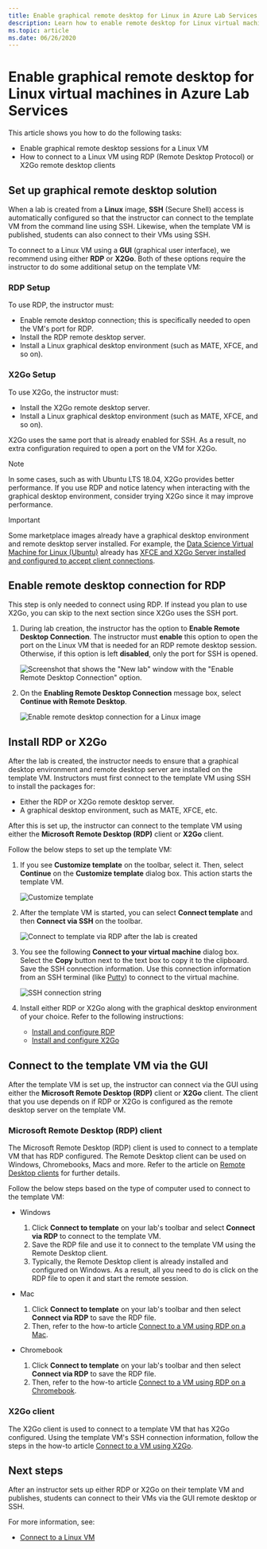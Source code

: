```yaml
---
title: Enable graphical remote desktop for Linux in Azure Lab Services | Microsoft Docs
description: Learn how to enable remote desktop for Linux virtual machines in a lab in Azure Lab Services.  
ms.topic: article
ms.date: 06/26/2020
---
```


# Enable graphical remote desktop for Linux virtual machines in Azure Lab Services
This article shows you how to do the following tasks:

- Enable graphical remote desktop sessions for a Linux VM
- How to connect to a Linux VM using RDP (Remote Desktop Protocol) or X2Go remote desktop clients

## Set up graphical remote desktop solution
When a lab is created from a **Linux** image, **SSH** (Secure Shell) access is automatically configured so that the instructor can connect to the template VM from the command line using SSH.  Likewise, when the template VM is published, students can also connect to their VMs using SSH.

To connect to a Linux VM using a **GUI** (graphical user interface), we recommend using either **RDP** or **X2Go**.  Both of these options require the instructor to do some additional setup on the template VM:

### RDP Setup
To use RDP, the instructor must:
  - Enable remote desktop connection; this is specifically needed to open the VM's port for RDP.
  - Install the RDP remote desktop server.
  - Install a Linux graphical desktop environment (such as MATE, XFCE, and so on).

### X2Go Setup
To use X2Go, the instructor must:
- Install the X2Go remote desktop server.
- Install a Linux graphical desktop environment (such as MATE, XFCE, and so on).

X2Go uses the same port that is already enabled for SSH.  As a result, no extra configuration required to open a port on the VM for X2Go.

> [!NOTE]
> In some cases, such as with Ubuntu LTS 18.04, X2Go provides better performance.  If you use RDP and notice latency when interacting with the graphical desktop environment, consider trying X2Go since it may improve performance.

> [!IMPORTANT]
>  Some marketplace images already have a graphical desktop environment and remote desktop server installed.  For example, the [Data Science Virtual Machine for Linux (Ubuntu)](https://azuremarketplace.microsoft.com/marketplace/apps/microsoft-dsvm.ubuntu-1804) already has [XFCE and X2Go Server installed and configured to accept client connections](https://docs.microsoft.com/azure/machine-learning/data-science-virtual-machine/dsvm-ubuntu-intro#x2go).

## Enable remote desktop connection for RDP

This step is only needed to connect using RDP.  If instead you plan to use X2Go, you can skip to the next section since X2Go uses the SSH port.

1.  During lab creation, the instructor has the option to **Enable Remote Desktop Connection**.  The instructor must **enable** this option to open the port on the Linux VM that is needed for an RDP remote desktop session.  Otherwise, if this option is left **disabled**, only the port for SSH is opened.
  
    ![Screenshot that shows the "New lab" window with the "Enable Remote Desktop Connection" option.](./media/how-to-enable-remote-desktop-linux/enable-rdp-option.png)

2. On the **Enabling Remote Desktop Connection** message box, select **Continue with Remote Desktop**. 

    ![Enable remote desktop connection for a Linux image](./media/how-to-enable-remote-desktop-linux/enabling-remote-desktop-connection-dialog.png)

## Install RDP or X2Go

After the lab is created, the instructor needs to ensure that a graphical desktop environment and remote desktop server are installed on the template VM.  Instructors must first connect to the template VM using SSH to install the packages for:
- Either the RDP or X2Go remote desktop server.
- A graphical desktop environment, such as MATE, XFCE, etc.

After this is set up, the instructor can connect to the template VM using either the **Microsoft Remote Desktop (RDP)** client or **X2Go** client.

Follow the below steps to set up the template VM:

1. If you see **Customize template** on the toolbar, select it. Then, select **Continue** on the **Customize template** dialog box. This action starts the template VM.  

    ![Customize template](./media/how-to-enable-remote-desktop-linux/customize-template.png)
1. After the template VM is started, you can select **Connect template** and then **Connect via SSH** on the toolbar. 

    ![Connect to template via RDP after the lab is created](./media/how-to-enable-remote-desktop-linux/rdp-after-lab-creation.png) 
1. You see the following **Connect to your virtual machine** dialog box. Select the **Copy** button next to the text box to copy it to the clipboard. Save the SSH connection information. Use this connection information from an SSH terminal (like [Putty](https://www.putty.org/)) to connect to the virtual machine.
 
    ![SSH connection string](./media/how-to-enable-remote-desktop-linux/ssh-connection-string.png)

4. Install either RDP or X2Go along with the graphical desktop environment of your choice.  Refer to the following instructions:
    - [Install and configure RDP](https://docs.microsoft.com/azure/virtual-machines/linux/use-remote-desktop)
    - [Install and configure X2Go](https://github.com/Azure/azure-devtestlab/tree/master/samples/ClassroomLabs/Scripts/X2GoRemoteDesktop)

## Connect to the template VM via the GUI

After the template VM is set up, the instructor can connect via the GUI using either the **Microsoft Remote Desktop (RDP)** client or **X2Go** client.  The client that you use depends on if RDP or X2Go is configured as the remote desktop server on the template VM.  

### Microsoft Remote Desktop (RDP) client

The Microsoft Remote Desktop (RDP) client is used to connect to a template VM that has RDP configured.  The Remote Desktop client can be used on Windows, Chromebooks, Macs and more.  Refer to the article on [Remote Desktop clients](https://docs.microsoft.com/windows-server/remote/remote-desktop-services/clients/remote-desktop-clients) for further details.

Follow the below steps based on the type of computer used to connect to the template VM:

- Windows
  1. Click **Connect to template** on your lab's toolbar and select **Connect via RDP** to connect to the template VM. 
  1. Save the RDP file and use it to connect to the template VM using the Remote Desktop client. 
  1. Typically, the Remote Desktop client is already installed and configured on Windows.  As a result, all you need to do is click on the RDP file to open it and start the remote session.

- Mac
  1. Click **Connect to template** on your lab's toolbar and then select **Connect via RDP** to save the RDP file.  
  1. Then, refer to the how-to article [Connect to a VM using RDP on a Mac](connect-virtual-machine-mac-remote-desktop.md).

- Chromebook
  1. Click **Connect to template** on your lab's toolbar and then select **Connect via RDP** to save the RDP file.  
  1. Then, refer to the how-to article [Connect to a VM using RDP on a Chromebook](connect-virtual-machine-chromebook-remote-desktop.md).

### X2Go client

The X2Go client is used to connect to a template VM that has X2Go configured.  Using the template VM's SSH connection information, follow the steps in the how-to article [Connect to a VM using X2Go](how-to-use-remote-desktop-linux-student.md#connect-to-the-student-vm-using-x2go).

## Next steps
After an instructor sets up either RDP or X2Go on their template VM and publishes, students can connect to their VMs via the GUI remote desktop or SSH.

For more information, see:
 - [Connect to a Linux VM](how-to-use-remote-desktop-linux-student.md)
